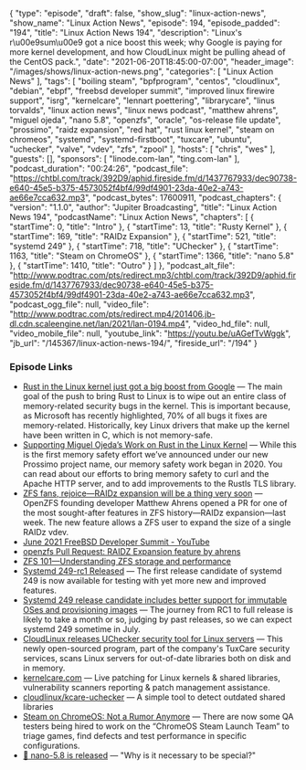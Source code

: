 {
  "type": "episode",
  "draft": false,
  "show_slug": "linux-action-news",
  "show_name": "Linux Action News",
  "episode": 194,
  "episode_padded": "194",
  "title": "Linux Action News 194",
  "description": "Linux's r\u00e9sum\u00e9 got a nice boost this week; why Google is paying for more kernel development, and how CloudLinux might be pulling ahead of the CentOS pack.",
  "date": "2021-06-20T18:45:00-07:00",
  "header_image": "/images/shows/linux-action-news.png",
  "categories": [
    "Linux Action News"
  ],
  "tags": [
    "boiling steam",
    "bpfprogram",
    "centos",
    "cloudlinux",
    "debian",
    "ebpf",
    "freebsd developer summit",
    "improved linux firewire support",
    "isrg",
    "kernelcare",
    "lennart poettering",
    "librarycare",
    "linus torvalds",
    "linux action news",
    "linux news podcast",
    "matthew ahrens",
    "miguel ojeda",
    "nano 5.8",
    "openzfs",
    "oracle",
    "os-release file update",
    "prossimo",
    "raidz expansion",
    "red hat",
    "rust linux kernel",
    "steam on chromeos",
    "systemd",
    "systemd-firstboot",
    "tuxcare",
    "ubuntu",
    "uchecker",
    "valve",
    "vdev",
    "zfs",
    "zpool"
  ],
  "hosts": [
    "chris",
    "wes"
  ],
  "guests": [],
  "sponsors": [
    "linode.com-lan",
    "ting.com-lan"
  ],
  "podcast_duration": "00:24:26",
  "podcast_file": "https://chtbl.com/track/392D9/aphid.fireside.fm/d/1437767933/dec90738-e640-45e5-b375-4573052f4bf4/99df4901-23da-40e2-a743-ae66e7cca632.mp3",
  "podcast_bytes": 17600911,
  "podcast_chapters": {
    "version": "1.1.0",
    "author": "Jupiter Broadcasting",
    "title": "Linux Action News 194",
    "podcastName": "Linux Action News",
    "chapters": [
      {
        "startTime": 0,
        "title": "Intro"
      },
      {
        "startTime": 13,
        "title": "Rusty Kernel"
      },
      {
        "startTime": 169,
        "title": "RAIDz Expansion"
      },
      {
        "startTime": 521,
        "title": "systemd 249"
      },
      {
        "startTime": 718,
        "title": "UChecker"
      },
      {
        "startTime": 1163,
        "title": "Steam on ChromeOS"
      },
      {
        "startTime": 1366,
        "title": "nano 5.8"
      },
      {
        "startTime": 1410,
        "title": "Outro"
      }
    ]
  },
  "podcast_alt_file": "http://www.podtrac.com/pts/redirect.mp3/chtbl.com/track/392D9/aphid.fireside.fm/d/1437767933/dec90738-e640-45e5-b375-4573052f4bf4/99df4901-23da-40e2-a743-ae66e7cca632.mp3",
  "podcast_ogg_file": null,
  "video_file": "http://www.podtrac.com/pts/redirect.mp4/201406.jb-dl.cdn.scaleengine.net/lan/2021/lan-0194.mp4",
  "video_hd_file": null,
  "video_mobile_file": null,
  "youtube_link": "https://youtu.be/uAGefTvWggk",
  "jb_url": "/145367/linux-action-news-194/",
  "fireside_url": "/194"
}


### Episode Links

  * [Rust in the Linux kernel just got a big boost from Google](https://www.zdnet.com/article/rust-in-the-linux-kernel-just-got-a-big-boost-from-google/ "Rust in the Linux kernel just got a big boost from Google") — The main goal of the push to bring Rust to Linux is to wipe out an entire class of memory-related security bugs in the kernel. This is important because, as Microsoft has recently highlighted, 70% of all bugs it fixes are memory-related. Historically, key Linux drivers that make up the kernel have been written in C, which is not memory-safe.
  * [Supporting Miguel Ojeda’s Work on Rust in the Linux Kernel](https://www.memorysafety.org/blog/supporting-miguel-ojeda-rust-in-linux/ "Supporting Miguel Ojeda’s Work on Rust in the Linux Kernel") — While this is the first memory safety effort we’ve announced under our new Prossimo project name, our memory safety work began in 2020. You can read about our efforts to bring memory safety to curl and the Apache HTTP server, and to add improvements to the Rustls TLS library.
  * [ZFS fans, rejoice—RAIDz expansion will be a thing very soon](https://arstechnica.com/gadgets/2021/06/raidz-expansion-code-lands-in-openzfs-master/ "ZFS fans, rejoice—RAIDz expansion will be a thing very soon") — OpenZFS founding developer Matthew Ahrens opened a PR for one of the most sought-after features in ZFS history—RAIDz expansion—last week. The new feature allows a ZFS user to expand the size of a single RAIDz vdev. 
  * [June 2021 FreeBSD Developer Summit - YouTube](https://youtu.be/3SUKJye54aI?t=6084 "June 2021 FreeBSD Developer Summit - YouTube")
  * [openzfs Pull Request: RAIDZ Expansion feature by ahrens](https://github.com/openzfs/zfs/pull/12225 "openzfs Pull Request: RAIDZ Expansion feature by ahrens")
  * [ZFS 101—Understanding ZFS storage and performance](https://arstechnica.com/information-technology/2020/05/zfs-101-understanding-zfs-storage-and-performance/ "ZFS 101—Understanding ZFS storage and performance")
  * [Systemd 249-rc1 Released](https://www.phoronix.com/scan.php?page=news_item&px=systemd-249-rc1 "Systemd 249-rc1 Released") — The first release candidate of systemd 249 is now available for testing with yet more new and improved features. 
  * [Systemd 249 release candidate includes better support for immutable OSes and provisioning images](https://www.theregister.com/2021/06/16/systemd_249_release_candidate/ "Systemd 249 release candidate includes better support for immutable OSes and provisioning images") — The journey from RC1 to full release is likely to take a month or so, judging by past releases, so we can expect systemd 249 sometime in July.
  * [CloudLinux releases UChecker security tool for Linux servers](https://www.zdnet.com/article/cloudlinux-releases-uchecker-security-tool-for-linux-servers/ "CloudLinux releases UChecker security tool for Linux servers") — This newly open-sourced program, part of the company's TuxCare security services, scans Linux servers for out-of-date libraries both on disk and in memory. 
  * [kernelcare.com](http://kernelcare.com/ "kernelcare.com") — Live patching for Linux kernels & shared libraries, vulnerability scanners reporting & patch management assistance.
  * [cloudlinux/kcare-uchecker](https://github.com/cloudlinux/kcare-uchecker "cloudlinux/kcare-uchecker") — A simple tool to detect outdated shared libraries
  * [Steam on ChromeOS: Not a Rumor Anymore](https://boilingsteam.com/steam-on-chromeos-not-a-rumor-anymore/ "Steam on ChromeOS: Not a Rumor Anymore") — There are now some QA testers being hired to work on the “ChromeOS Steam Launch Team” to triage games, find defects and test performance in specific configurations.
  * [🎉 nano-5.8 is released](https://lists.gnu.org/archive/html/nano-devel/2021-06/msg00014.html "🎉 nano-5.8 is released") — "Why is it necessary to be special?"


